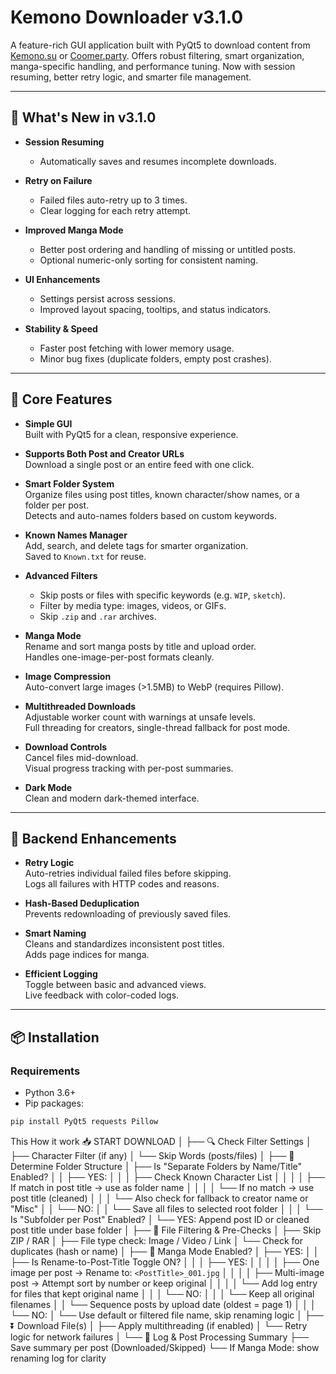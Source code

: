 # Kemono Downloader v3.1.0

A feature-rich GUI application built with PyQt5 to download content from [Kemono.su](https://kemono.su) or [Coomer.party](https://coomer.party). Offers robust filtering, smart organization, manga-specific handling, and performance tuning. Now with session resuming, better retry logic, and smarter file management.

---

## 🚀 What's New in v3.1.0

* **Session Resuming**  
  * Automatically saves and resumes incomplete downloads.  

* **Retry on Failure**  
  * Failed files auto-retry up to 3 times.  
  * Clear logging for each retry attempt.

* **Improved Manga Mode**  
  * Better post ordering and handling of missing or untitled posts.  
  * Optional numeric-only sorting for consistent naming.

* **UI Enhancements**  
  * Settings persist across sessions.  
  * Improved layout spacing, tooltips, and status indicators.

* **Stability & Speed**  
  * Faster post fetching with lower memory usage.  
  * Minor bug fixes (duplicate folders, empty post crashes).

---

## 🧩 Core Features

* **Simple GUI**  
  Built with PyQt5 for a clean, responsive experience.

* **Supports Both Post and Creator URLs**  
  Download a single post or an entire feed with one click.

* **Smart Folder System**  
  Organize files using post titles, known character/show names, or a folder per post.  
  Detects and auto-names folders based on custom keywords.

* **Known Names Manager**  
  Add, search, and delete tags for smarter organization.  
  Saved to `Known.txt` for reuse.

* **Advanced Filters**  
  * Skip posts or files with specific keywords (e.g. `WIP`, `sketch`).  
  * Filter by media type: images, videos, or GIFs.  
  * Skip `.zip` and `.rar` archives.  

* **Manga Mode**  
  Rename and sort manga posts by title and upload order.  
  Handles one-image-per-post formats cleanly.

* **Image Compression**  
  Auto-convert large images (>1.5MB) to WebP (requires Pillow).

* **Multithreaded Downloads**  
  Adjustable worker count with warnings at unsafe levels.  
  Full threading for creators, single-thread fallback for post mode.

* **Download Controls**  
  Cancel files mid-download.  
  Visual progress tracking with per-post summaries.

* **Dark Mode**  
  Clean and modern dark-themed interface.

---

## 🔧 Backend Enhancements

* **Retry Logic**  
  Auto-retries individual failed files before skipping.  
  Logs all failures with HTTP codes and reasons.

* **Hash-Based Deduplication**  
  Prevents redownloading of previously saved files.

* **Smart Naming**  
  Cleans and standardizes inconsistent post titles.  
  Adds page indices for manga.

* **Efficient Logging**  
  Toggle between basic and advanced views.  
  Live feedback with color-coded logs.

---

## 📦 Installation

### Requirements

* Python 3.6+
* Pip packages:

```bash
pip install PyQt5 requests Pillow

```

This How it work
📥 START DOWNLOAD
│
├── 🔍 Check Filter Settings
│   ├── Character Filter (if any)
│   └── Skip Words (posts/files)
│
├── 📂 Determine Folder Structure
│   ├── Is "Separate Folders by Name/Title" Enabled?
│   │   ├── YES:
│   │   │   ├── Check Known Character List
│   │   │   │   ├── If match in post title → use as folder name
│   │   │   │   └── If no match → use post title (cleaned)
│   │   │   └── Also check for fallback to creator name or "Misc"
│   │   └── NO:
│   │       └── Save all files to selected root folder
│   │
│   └── Is "Subfolder per Post" Enabled?
│       └── YES: Append post ID or cleaned post title under base folder
│
├── 📑 File Filtering & Pre-Checks
│   ├── Skip ZIP / RAR
│   ├── File type check: Image / Video / Link
│   └── Check for duplicates (hash or name)
│
├── 📘 Manga Mode Enabled?
│   ├── YES:
│   │   ├── Is Rename-to-Post-Title Toggle ON?
│   │   │   ├── YES:
│   │   │   │   ├── One image per post → Rename to: `<PostTitle>_001.jpg`
│   │   │   │   ├── Multi-image post → Attempt sort by number or keep original
│   │   │   │   └── Add log entry for files that kept original name
│   │   │   └── NO:
│   │   │       └── Keep all original filenames
│   │   └── Sequence posts by upload date (oldest = page 1)
│   │
│   └── NO:
│       └── Use default or filtered file name, skip renaming logic
│
├── ⏬ Download File(s)
│   ├── Apply multithreading (if enabled)
│   └── Retry logic for network failures
│
└── 📜 Log & Post Processing Summary
    ├── Save summary per post (Downloaded/Skipped)
    └── If Manga Mode: show renaming log for clarity
